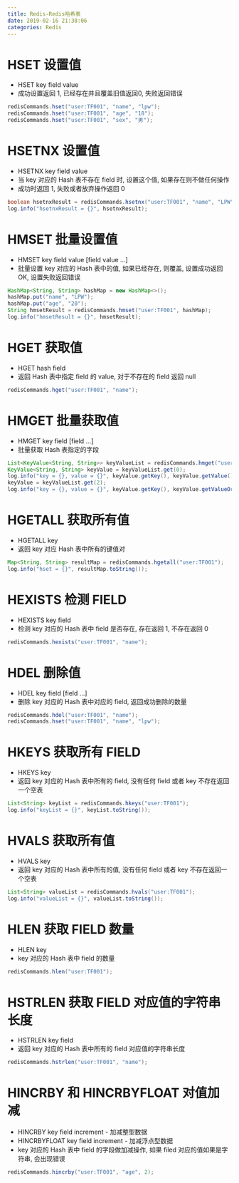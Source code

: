 ```yaml
---
title: Redis-Redis哈希表
date: 2019-02-16 21:38:06
categories: Redis
---
```


# HSET 设置值

* HSET key field value
* 成功设置返回 1, 已经存在并且覆盖旧值返回0, 失败返回错误

```java
redisCommands.hset("user:TF001", "name", "lpw");
redisCommands.hset("user:TF001", "age", "18");
redisCommands.hset("user:TF001", "sex", "男");
```

# HSETNX 设置值

* HSETNX key field value
* 当 key 对应的 Hash 表不存在 field 时, 设置这个值, 如果存在则不做任何操作
* 成功时返回 1, 失败或者放弃操作返回 0

```java
boolean hsetnxResult = redisCommands.hsetnx("user:TF001", "name", "LPW");
log.info("hsetnxResult = {}", hsetnxResult);
```

<!-- more -->

# HMSET 批量设置值

* HMSET key field value [field value …]
* 批量设置 key 对应的 Hash 表中的值, 如果已经存在, 则覆盖, 设置成功返回 OK, 设置失败返回错误

```java
HashMap<String, String> hashMap = new HashMap<>();
hashMap.put("name", "LPW");
hashMap.put("age", "20");
String hmsetResult = redisCommands.hmset("user:TF001", hashMap);
log.info("hmsetResult = {}", hmsetResult);
```

# HGET 获取值

* HGET hash field
* 返回 Hash 表中指定 field 的 value, 对于不存在的 field 返回 null

```java
redisCommands.hget("user:TF001", "name");
```

# HMGET 批量获取值

* HMGET key field [field …]
* 批量获取 Hash 表指定的字段

```java
List<KeyValue<String, String>> keyValueList = redisCommands.hmget("user:TF001", "name", "age", "none");
KeyValue<String, String> keyValue = keyValueList.get(0);
log.info("key = {}, value = {}", keyValue.getKey(), keyValue.getValue());
keyValue = keyValueList.get(2);
log.info("key = {}, value = {}", keyValue.getKey(), keyValue.getValueOrElse(""));
```

# HGETALL 获取所有值

* HGETALL key
* 返回 key 对应 Hash 表中所有的键值对

```java
Map<String, String> resultMap = redisCommands.hgetall("user:TF001");
log.info("hset = {}", resultMap.toString());
```

# HEXISTS 检测 FIELD

* HEXISTS key field
* 检测 key 对应的 Hash 表中 field 是否存在, 存在返回 1, 不存在返回 0

```java
redisCommands.hexists("user:TF001", "name");
```

# HDEL 删除值

* HDEL key field [field …]
* 删除 key 对应的 Hash 表中对应的 field, 返回成功删除的数量

```java
redisCommands.hdel("user:TF001", "name");
redisCommands.hset("user:TF001", "name", "lpw");
```

# HKEYS 获取所有 FIELD

* HKEYS key
* 返回 key 对应的 Hash 表中所有的 field, 没有任何 field 或者 key 不存在返回一个空表

```java
List<String> keyList = redisCommands.hkeys("user:TF001");
log.info("keyList = {}", keyList.toString());
```

# HVALS 获取所有值

* HVALS key
* 返回 key 对应的 Hash 表中所有的值, 没有任何 field 或者 key 不存在返回一个空表

```java
List<String> valueList = redisCommands.hvals("user:TF001");
log.info("valueList = {}", valueList.toString());
```

# HLEN 获取 FIELD 数量

* HLEN key
* key 对应的 Hash 表中 field 的数量

```java
redisCommands.hlen("user:TF001");
```

# HSTRLEN 获取 FIELD 对应值的字符串长度

* HSTRLEN key field
* 返回 key 对应的 Hash 表中所有的 field 对应值的字符串长度

```java
redisCommands.hstrlen("user:TF001", "name");
```

# HINCRBY 和 HINCRBYFLOAT 对值加减

* HINCRBY key field increment - 加减整型数据
* HINCRBYFLOAT key field increment - 加减浮点型数据
* key 对应的 Hash 表中 field 的字段做加减操作, 如果 filed 对应的值如果是字符串, 会出现错误

```java
redisCommands.hincrby("user:TF001", "age", 2);
```